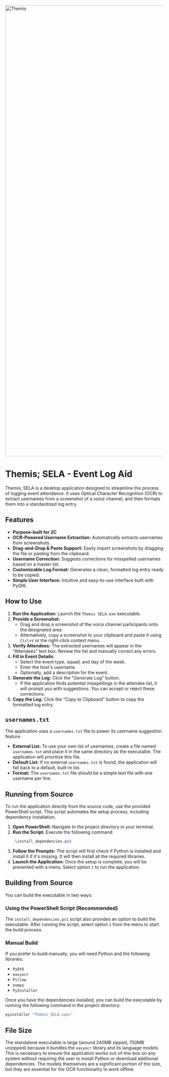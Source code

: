 <img width="2048" height="1433" alt="Themis" src="https://github.com/user-attachments/assets/0cc5172d-b16b-453e-b9c3-70c062d30870" />

# Themis; SELA - Event Log Aid

Themis; SELA is a desktop application designed to streamline the process of logging event attendance. It uses Optical Character Recognition (OCR) to extract usernames from a screenshot of a voice channel, and then formats them into a standardized log entry.

## Features
- **Purpose-built for 2C** 
- **OCR-Powered Username Extraction:** Automatically extracts usernames from screenshots.
- **Drag-and-Drop & Paste Support:** Easily import screenshots by dragging the file or pasting from the clipboard.
- **Username Correction:** Suggests corrections for misspelled usernames based on a master list.
- **Customizable Log Format:** Generates a clean, formatted log entry ready to be copied.
- **Simple User Interface:** Intuitive and easy-to-use interface built with PyQt6.

## How to Use

1.  **Run the Application:** Launch the `Themis SELA.exe` executable.
2.  **Provide a Screenshot:**
    -   Drag and drop a screenshot of the voice channel participants onto the designated area.
    -   Alternatively, copy a screenshot to your clipboard and paste it using `Ctrl+V` or the right-click context menu.
3.  **Verify Attendees:** The extracted usernames will appear in the "Attendees" text box. Review the list and manually correct any errors.
4.  **Fill in Event Details:**
    -   Select the event type, squad, and day of the week.
    -   Enter the host's username.
    -   Optionally, add a description for the event.
5.  **Generate the Log:** Click the "Generate Log" button.
    -   If the application finds potential misspellings in the attendee list, it will prompt you with suggestions. You can accept or reject these corrections.
6.  **Copy the Log:** Click the "Copy to Clipboard" button to copy the formatted log entry.

## `usernames.txt`

The application uses a `usernames.txt` file to power its username suggestion feature.

-   **External List:** To use your own list of usernames, create a file named `usernames.txt` and place it in the same directory as the executable. The application will prioritize this file.
-   **Default List:** If no external `usernames.txt` is found, the application will fall back to a default, built-in list.
-   **Format:** The `usernames.txt` file should be a simple text file with one username per line.

## Running from Source

To run the application directly from the source code, use the provided PowerShell script. This script automates the setup process, including dependency installation.

1.  **Open PowerShell:** Navigate to the project directory in your terminal.
2.  **Run the Script:** Execute the following command:
    ```powershell
    .\install_dependencies.ps1
    ```
3.  **Follow the Prompts:** The script will first check if Python is installed and install it if it's missing. It will then install all the required libraries.
4.  **Launch the Application:** Once the setup is complete, you will be presented with a menu. Select option `1` to run the application.

## Building from Source

You can build the executable in two ways:

### Using the PowerShell Script (Recommended)
The `install_dependencies.ps1` script also provides an option to build the executable. After running the script, select option `2` from the menu to start the build process.

### Manual Build

If you prefer to build manually, you will need Python and the following libraries:

-   `PyQt6`
-   `easyocr`
-   `Pillow`
-   `numpy`
-   `PyInstaller`

Once you have the dependencies installed, you can build the executable by running the following command in the project directory:

```bash
pyinstaller "Themis_SELA.spec"
```

## File Size
The standalone executable is large (around 240MB zipped, 750MB unzipped) because it bundles the `easyocr` library and its language models. This is necessary to ensure the application works out-of-the-box on any system without requiring the user to install Python or download additional dependencies. The models themselves are a significant portion of the size, but they are essential for the OCR functionality to work offline.


